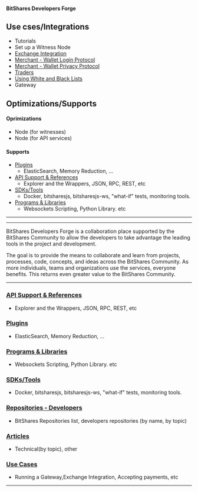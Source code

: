 #### BitShares Developers Forge

## Use cses/Integrations

- Tutorials
- Set up a Witness Node
- [Exchange Integration](../use_cases/exchange-integration.md#exchange-integration)
- [Merchant - Wallet Login Protocol](../../core/knowledge_base/protocols/merchant_login.md#merchant)
- [Merchant - Wallet Privacy Protocol](../../core/knowledge_base/protocols/merchant_privacy.md#merchant)
- [Traders](../use_cases/traders.md#traders)
- [Using White and Black Lists](../../core/knowledge_base/white_black_lists.md#using-white-and-black-lists)
- Gateway


## Optimizations/Supports

#### Oprimizations
- Node (for witnesses)
- Node (for API services)

#### Supports
- [Plugins](../forge/plugins/README.md#plugins)
  - ElasticSearch, Memory Reduction, ...
- [API Support & References](../forge/api_support/README.md#api-support)
  - Explorer and the Wrappers, JSON, RPC, REST, etc
- [SDKs/Tools](../forge/sdk_tools/README.md#sdks--tools)
  - Docker, bitsharesjs, bitsharesjs-ws, "what-if" tests, monitoring tools. 
- [Programs & Libraries](../forge/program_libraries/README.md#programs--libraries)
  - Websockets Scripting, Python Library. etc







***
***

BitShares Developers Forge is a collaboration place supported by the BitShares Community to allow the developers to take advantage the leading tools in the project and development.

The goal is to provide the means to collaborate and learn from projects, processes, code, concepts, and ideas across the BitShares Community. As more individuals, teams and organizations use the services, everyone benefits. This returns even greater value to the BitShares Community.

***

### [API Support & References](../forge/api_support/README.md#api-support)
- Explorer and the Wrappers, JSON, RPC, REST, etc
 
### [Plugins](../forge/plugins/README.md#plugins)
- ElasticSearch, Memory Reduction, ...

### [Programs & Libraries](../forge/program_libraries/README.md#programs--libraries)
- Websockets Scripting, Python Library. etc

### [SDKs/Tools](../forge/sdk_tools/README.md#sdks--tools)
- Docker, bitsharesjs, bitsharesjs-ws, "what-if" tests, monitoring tools. 

### [Repositories - Developers](../forge/shared_repo/repo_byname_list.md#developers-github-repositories)
- BitShares Repositories list, developers repositories (by name, by topic)

###  [Articles](../forge/articles/tech_articles_chronological.md#articles--references)
- Technical(by topic), other

### [Use Cases](../forge/use_cases/README.md#use-cases)
- Running a Gateway,Exchange Integration, Accepting payments, etc


***
  
  

